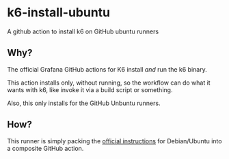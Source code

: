 # k6-install-ubuntu

A github action to install k6 on GitHub ubuntu runners

## Why?

The official Grafana GitHub actions for K6 install _and_ run
the k6 binary.

This action installs only, without running, so the workflow can
do what it wants with k6, like invoke it via a build script or something.

Also, this only installs for the GitHub Unbuntu runners.

## How?

This runner is simply packing the [official instructions](https://k6.io/docs/getting-started/installation/#debian-ubuntu)
for Debian/Ubuntu into a composite GitHub action.
